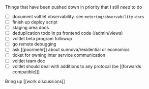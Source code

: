 Things that have been pushed down in priority that I still *need* to do
- [ ] document voltlet observability. see `metering/observability-docs`
- [ ] finish up deploy script
- [ ] staging area docs
- [ ] deduplication todo in ps frontend code (/admin/views)
- [ ] voltlet beta program followup
- [ ] go remote debugging
- [ ] ask [[poormehr]] about sunnova/residential dr economics
- [ ] ticket for owning inter service communication
- [ ] voltlet team doc
- [ ] voltlet should deal with additions to any protocal (be [[forwards compatible]]) 

Bring up [[work discussions]]
